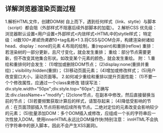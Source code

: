 ## 详解浏览器渲染页面过程

1.解析HTML文件，创建DOM树
自上而下，遇到任何样式（link、stytle）与脚本（script）都会阻（外部样式不阻塞后续外部脚本的加载）。
2.解析CSS
优先级：浏览器默认设置<用户设置<外部样式<内敛样式<HTML中的stytle样式；
特定级：id数*100+类或伪类数*10+tag名称*1
3.将CSS与DOM合并，构建渲染树诸如head、display：none的元素
4.布局的绘制，重(repaint)和重排(reflow)
重排：若渲染树的一部分更新，且尺寸变化，就会发生重排；
重绘：部分节点需要更新，但不改变其他集合形状。如改变某个元素的颜色，就会发生重绘。
附：
1.重绘和重排何时会发生：
(1)增加或删除DOM节点；
(2)display:none(重排并重绘)；visibility:hidden(重排)；
(3)移动页面元素；
(4)增加或修改样式；
(5)用户改变窗口大小，滚动页面等。
2.如何减少重绘和重排以提升页面性能：
(1)不要一个个修改属性，应通过一个class来修改
错误写法：div.style.width="50px";div.style.top="60px";
正确写法:div.className+="modify";
(2)clone节点，在副本中修改，然后直接替换当前的节点；
(3)若要频繁获取计算后的样式，请暂存起来；
(4)降低受影响的节点：在页面顶部插入节点将影响后续所有节点。二绝对定位的元素改变会影响较少的元素；
(5)批量添加DOM：多个DOM插入或修改，应组成一个长的字符串后一次性放入DOM。使用innerHTML永远比DOM操作快(特别注意：
  innHTML不会执行字符串中的嵌入脚本，因此不会产生XSS漏洞)。
